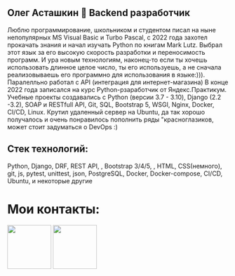 ##  Олег Асташкин &#128040; Backend разработчик

Люблю программирование, школьником и студентом писал на ныне непопулярных MS Visual Basic и Turbo Pascal, с 2022 года захотел прокачать знания и начал изучать Python по книгам Mark Lutz. Выбрал этот язык за его высокую скорость разработки и переносимость программ. И ура новым технологиям, наконец-то если ты хочешь использовать длинное целое число, ты его используешь, а не сначала реализовываешь его программно для использования в языке:))). Паралелльно работал с API (интеграция для интернет-магазина)
В конце 2022 года записался на курс Python-рзаработчик от Яндекс.Практикум. Учебные проекты создавались с Python (версии 3.7 - 3.10), Django (2.2 -3.2), SOAP и RESTfull API, Git, SQL, Bootstrap 5, WSGI, Nginx, Docker, CI/CD, Linux. Крутил удаленный сервер на Ubuntu, да так хорошо получалось и очень понравилось пополнить ряды "красноглазиков, может стоит задуматься о DevOps :)

## Стек технологий:
Python, Django, DRF, REST API, , Bootstrap 3/4/5, , HTML, CSS(немного), git, js, pytest, unittest, json, PostgreSQL, Docker, Docker-compose, CI/CD, Ubuntu, и некоторые другие

# Мои контакты:
<a href="https://t.me/Olegsnap"><img src="https://raw.githubusercontent.com/gilbarbara/logos/main/logos/telegram.svg" height = "100" width="100"/></a>
<a href ="mailto:snap710@yandex.ru"><img src="https://upload.wikimedia.org/wikipedia/commons/5/55/Yandex_Mail_icon.svg" height = "100" width="100"/></a>
